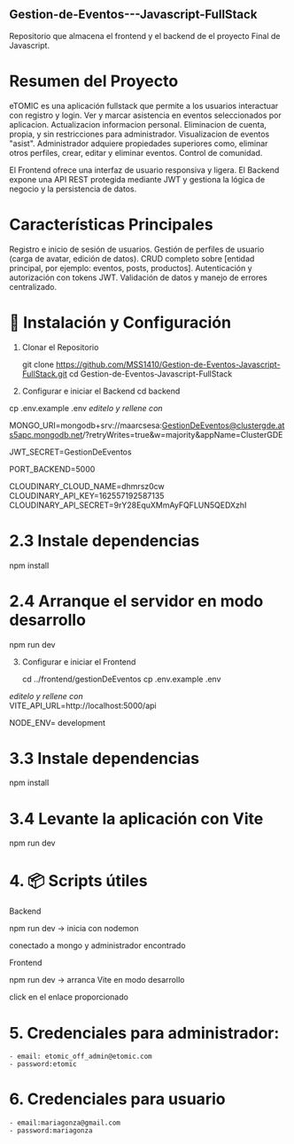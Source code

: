 ## Gestion-de-Eventos---Javascript-FullStack ##
Repositorio que almacena el frontend y el backend de el proyecto Final de Javascript.

# Resumen del Proyecto
eTOMIC es una aplicación fullstack que permite a los usuarios interactuar con registro y login. Ver y marcar asistencia en eventos seleccionados por aplicacion. Actualizacion informacion personal. Eliminacion de cuenta, propia, y sin restricciones para administrador. Visualizacion de eventos "asist". 
Administrador adquiere propiedades superiores como, eliminar otros perfiles, crear, editar y eliminar eventos. Control de comunidad. 

El Frontend ofrece una interfaz de usuario responsiva y ligera.
El Backend expone una API REST protegida mediante JWT y gestiona la lógica de negocio y la persistencia de datos.


# Características Principales

 
Registro e inicio de sesión de usuarios.
Gestión de perfiles de usuario (carga de avatar, edición de datos).
CRUD completo sobre [entidad principal, por ejemplo: eventos, posts, productos].
Autenticación y autorización con tokens JWT.
Validación de datos y manejo de errores centralizado.


# 🔧 Instalación y Configuración

1. Clonar el Repositorio
   
   git clone https://github.com/MSS1410/Gestion-de-Eventos-Javascript-FullStack.git
cd Gestion-de-Eventos-Javascript-FullStack

2.  Configurar e iniciar el Backend
   cd backend

  cp .env.example .env
*editelo y rellene con*

MONGO_URI=mongodb+srv://maarcsesa:GestionDeEventos@clustergde.ats5apc.mongodb.net/?retryWrites=true&w=majority&appName=ClusterGDE


JWT_SECRET=GestionDeEventos 

PORT_BACKEND=5000

CLOUDINARY_CLOUD_NAME=dhmrsz0cw
CLOUDINARY_API_KEY=162557192587135
CLOUDINARY_API_SECRET=9rY28EquXMmAyFQFLUN5QEDXzhI


# 2.3 Instale dependencias
npm install

# 2.4 Arranque el servidor en modo desarrollo
npm run dev


3. Configurar e iniciar el Frontend

   cd ../frontend/gestionDeEventos
   cp .env.example .env

*editelo y rellene con*   
VITE_API_URL=http://localhost:5000/api

NODE_ENV= development

# 3.3 Instale dependencias
npm install

# 3.4 Levante la aplicación con Vite
npm run dev

# 4. 📦 Scripts útiles

Backend

npm run dev → inicia con nodemon

conectado a mongo y administrador encontrado

Frontend

npm run dev → arranca Vite en modo desarrollo

click en el enlace proporcionado



# 5. Credenciales para administrador:

	- email: etomic_off_admin@etomic.com
	- password:etomic
 
# 6. Credenciales para usuario

	- email:mariagonza@gmail.com
	- password:mariagonza
 

